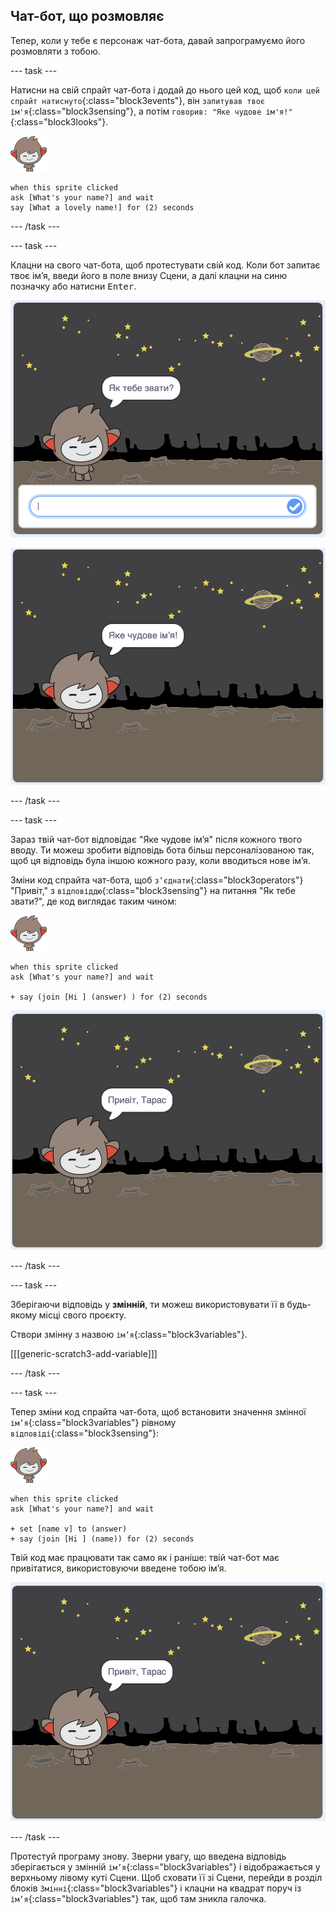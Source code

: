 ## Чат-бот, що розмовляє

Тепер, коли у тебе є персонаж чат-бота, давай запрограмуємо його розмовляти з тобою.

\--- task \---

Натисни на свій спрайт чат-бота і додай до нього цей код, щоб `коли цей спрайт натиснуто`{:class="block3events"}, він `запитував твоє ім'я`{:class="block3sensing"}, а потім `говорив: "Яке чудове ім'я!"`{:class="block3looks"}.

![спрайт nano](images/nano-sprite.png)

```blocks3
when this sprite clicked
ask [What's your name?] and wait
say [What a lovely name!] for (2) seconds
```

\--- /task \---

\--- task \---

Клацни на свого чат-бота, щоб протестувати свій код. Коли бот запитає твоє ім’я, введи його в поле внизу Сцени, а далі клацни на синю позначку або натисни <kbd>Enter</kbd>.

![Тестування відповіді Чат-бота](images/chatbot-ask-test1.png)

![Тестування відповіді Чат-бота](images/chatbot-ask-test2.png)

\--- /task \---

\--- task \---

Зараз твій чат-бот відповідає "Яке чудове ім’я" після кожного твого вводу. Ти можеш зробити відповідь бота більш персоналізованою так, щоб ця відповідь була іншою кожного разу, коли вводиться нове ім’я.

Зміни код спрайта чат-бота, щоб `з’єднати`{:class="block3operators"} "Привіт," з `відповіддю`{:class="block3sensing"} на питання "Як тебе звати?", де код виглядає таким чином:

![спрайт nano](images/nano-sprite.png)

```blocks3
when this sprite clicked
ask [What's your name?] and wait

+ say (join [Hi ] (answer) ) for (2) seconds
```

![Тестування персоналізованої відповіді](images/chatbot-answer-test.png)

\--- /task \---

\--- task \---

Зберігаючи відповідь у **змінній**, ти можеш використовувати її в будь-якому місці свого проєкту.

Створи змінну з назвою `ім’я`{:class="block3variables"}.

[[[generic-scratch3-add-variable]]]

\--- /task \---

\--- task \---

Тепер зміни код спрайта чат-бота, щоб встановити значення змінної `ім’я`{:class="block3variables"} рівному `відповіді`{:class="block3sensing"}:

![спрайт nano](images/nano-sprite.png)

```blocks3
when this sprite clicked
ask [What's your name?] and wait

+ set [name v] to (answer)
+ say (join [Hi ] (name)) for (2) seconds
```

Твій код має працювати так само як і раніше: твій чат-бот має привітатися, використовуючи введене тобою ім’я.

![Тестування персоналізованої відповіді](images/chatbot-answer-test.png)

\--- /task \---

Протестуй програму знову. Зверни увагу, що введена відповідь зберігається у змінній `ім’я`{:class="block3variables"} і відображається у верхньому лівому куті Сцени. Щоб сховати її зі Сцени, перейди в розділ блоків `Змінні`{:class="block3variables"} і клацни на квадрат поруч із `ім’я`{:class="block3variables"} так, щоб там зникла галочка.
